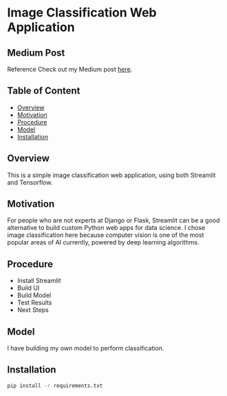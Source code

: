 # Image Classification Web Application
## Medium Post
Reference 
Check out my Medium post [here](https://towardsdatascience.com/create-an-image-classification-web-app-using-pytorch-and-streamlit-f043ddf00c24?source=friends_link&sk=a55e2d36eb8103aefdbb6420daa4cb7a).

## Table of Content
  * [Overview](#overview)
  * [Motivation](#motivation)
  * [Procedure](#procedure)
  * [Model](#model)
  * [Installation](#installation)
  

## Overview
This is a simple image classification web application, using both Streamlit and Tensorflow.

## Motivation
For people who are not experts at Django or Flask, Streamlit can be a good alternative to build custom Python web apps for data science. I chose image classification here because computer vision is one of the most popular areas of AI currently, powered by deep learning algorithms.

## Procedure
  * Install Streamlit
  * Build UI
  * Build Model
  * Test Results
  * Next Steps
  
## Model
I have building my own model to perform classification.
  
## Installation
```bash
pip install -r requirements.txt
```

